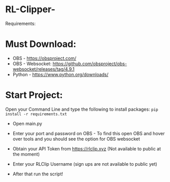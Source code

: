 # RL-Clipper-

Requirements: 

# Must Download:
- OBS - https://obsproject.com/
- OBS - Websocket: https://github.com/obsproject/obs-websocket/releases/tag/4.9.1
- Python - https://www.python.org/downloads/ 

# Start Project:

Open your Command Line and type the following to install packages:
`pip install -r requirements.txt`

- Open main.py
- Enter your port and password on OBS - To find this open OBS and hover over tools and you should see the option for OBS websocket
- Obtain your API Token from https://rlclip.xyz (Not available to public at the moment)
- Enter your RLClip Username (sign ups are not available to public yet)

- After that run the script!

